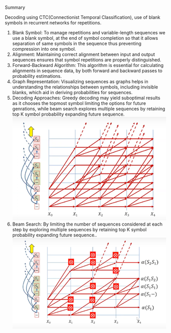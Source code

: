 Summary

Decoding using CTC(Connectionist Temporal Classification), use of blank symbols in recurrent networks for repetitions.

1. Blank Symbol: To manage repetitions and variable-length sequences we use a blank symbol, at the end of symbol completion so that it allows separation of same symbols in the sequence thus preventing compression into one symbol.
1. Alignment: Maintaining correct alignment between input and output sequences ensures that symbol repetitions are properly distinguished.
1. Forward-Backward Algorithm: This algorithm is essential for calculating alignments in sequence data, by both forward and backward passes to probability estimations.
1.  Graph Representation: Visualizing sequences as graphs helps in understanding the relationships between symbols, including invisible blanks, which aid in deriving probabilities for sequences.
1. Decoding Approaches: Greedy decoding may yield suboptimal results as it chooses the topmost symbol limiting the options for future genrations, while beam search explores multiple sequences by retaining top K symbol probability expanding future sequence.
![alt text](images/16b_image.png)
1.  Beam Search: By limiting the number of sequences considered at each step by exploring multiple sequences by retaining top K symbol probability expanding future sequence..
![alt text](images/16b_image-1.png)